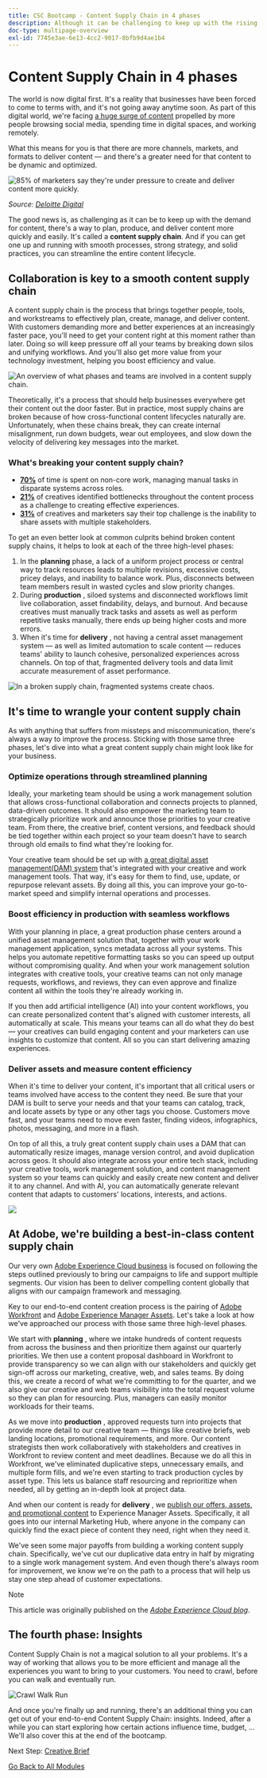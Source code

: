 ```yaml
---
title: CSC Bootcamp - Content Supply Chain in 4 phases
description: Although it can be challenging to keep up with the rising demand for content, you can plan, produce, and deliver content quickly and easily with a well-designed content supply chain.
doc-type: multipage-overview
exl-id: 7745e3ae-6e13-4cc2-9017-8bfb9d4ae1b4
---
```

# Content Supply Chain in 4 phases

The world is now digital first. It's a reality that businesses have been forced to come to terms with, and it's not going away anytime soon. As part of this digital world, we're facing [a huge surge of content](https://www.prnewswire.com/news-releases/content-marketing-market-size-to-grow-by-usd-487-24-billion--by-objective-platform-end-user-and-geography---forecast-and-analysis-2022-2026--301562808.html) propelled by more people browsing social media, spending time in digital spaces, and working remotely.

What this means for you is that there are more channels, markets, and formats to deliver content — and there's a greater need for that content to be dynamic and optimized.

![85% of marketers say they're under pressure to create and deliver content more quickly.](./images/pressure-to-create-content.png)

_Source:_ [_Deloitte Digital_](https://www2.deloitte.com/content/dam/Deloitte/uk/Documents/consultancy/deloitte-uk-future-of-experience-time-to-market.pdf)

The good news is, as challenging as it can be to keep up with the demand for content, there's a way to plan, produce, and deliver content more quickly and easily. It's called a  **content supply chain**. And if you can get one up and running with smooth processes, strong strategy, and solid practices, you can streamline the entire content lifecycle.

## Collaboration is key to a smooth content supply chain

A content supply chain is the process that brings together people, tools, and workstreams to effectively plan, create, manage, and deliver content. With customers demanding more and better experiences at an increasingly faster pace, you'll need to get your content right at this moment rather than later. Doing so will keep pressure off all your teams by breaking down silos and unifying workflows. And you'll also get more value from your technology investment, helping you boost efficiency and value.

![An overview of what phases and teams are involved in a content supply chain.](./images/csc-overview.png)

Theoretically, it's a process that should help businesses everywhere get their content out the door faster. But in practice, most supply chains are broken because of how cross-functional content lifecycles naturally are. Unfortunately, when these chains break, they can create internal misalignment, run down budgets, wear out employees, and slow down the velocity of delivering key messages into the market.

### What's breaking your content supply chain?

- [**70%**](https://business.adobe.com/resources/reports/future-creative-experiences.html) of time is spent on non-core work, managing manual tasks in disparate systems across roles.
- [**21%**](https://business.adobe.com/resources/reports/future-creative-experiences.html) of creatives identified bottlenecks throughout the content process as a challenge to creating effective experiences.
- [**31%**](https://www.fotoware.com/blog/dam-industry-trends-by-fotoware) of creatives and marketers say their top challenge is the inability to share assets with multiple stakeholders.

To get an even better look at common culprits behind broken content supply chains, it helps to look at each of the three high-level phases:

1. In the  **planning**  phase, a lack of a uniform project process or central way to track resources leads to multiple revisions, excessive costs, pricey delays, and inability to balance work. Plus, disconnects between team members result in wasted cycles and slow priority changes.
2. During  **production** , siloed systems and disconnected workflows limit live collaboration, asset findability, delays, and burnout. And because creatives must manually track tasks and assets as well as perform repetitive tasks manually, there ends up being higher costs and more errors.
3. When it's time for  **delivery** , not having a central asset management system — as well as limited automation to scale content — reduces teams' ability to launch cohesive, personalized experiences across channels. On top of that, fragmented delivery tools and data limit accurate measurement of asset performance.

![In a broken supply chain, fragmented systems create chaos.](./images/fragmented-supply-chain.png)

## It's time to wrangle your content supply chain

As with anything that suffers from missteps and miscommunication, there's always a way to improve the process. Sticking with those same three phases, let's dive into what a great content supply chain might look like for your business.

### Optimize operations through streamlined planning

Ideally, your marketing team should be using a work management solution that allows cross-functional collaboration and connects projects to planned, data-driven outcomes. It should also empower the marketing team to strategically prioritize work and announce those priorities to your creative team. From there, the creative brief, content versions, and feedback should be tied together within each project so your team doesn't have to search through old emails to find what they're looking for.

Your creative team should be set up with [a great digital asset management](https://business.adobe.com/products/experience-manager/assets/digital-asset-management.html)[(DAM)](https://business.adobe.com/products/experience-manager/assets/digital-asset-management.html)[ system](https://business.adobe.com/products/experience-manager/assets/digital-asset-management.html) that's integrated with your creative and work management tools. That way, it's easy for them to find, use, update, or repurpose relevant assets. By doing all this, you can improve your go-to-market speed and simplify internal operations and processes.

### Boost efficiency in production with seamless workflows

With your planning in place, a great production phase centers around a unified asset management solution that, together with your work management application, syncs metadata across all your systems. This helps you automate repetitive formatting tasks so you can speed up output without compromising quality. And when your work management solution integrates with creative tools, your creative teams can not only manage requests, workflows, and reviews, they can even approve and finalize content all within the tools they're already working in.

If you then add artificial intelligence (AI) into your content workflows, you can create personalized content that's aligned with customer interests, all automatically at scale. This means your teams can all do what they do best — your creatives can build engaging content and your marketers can use insights to customize that content. All so you can start delivering amazing experiences.

### Deliver assets and measure content efficiency

When it's time to deliver your content, it's important that all critical users or teams involved have access to the content they need. Be sure that your DAM is built to serve your needs and that your teams can catalog, track, and locate assets by type or any other tags you choose. Customers move fast, and your teams need to move even faster, finding videos, infographics, photos, messaging, and more in a flash.

On top of all this, a truly great content supply chain uses a DAM that can automatically resize images, manage version control, and avoid duplication across geos. It should also integrate across your entire tech stack, including your creative tools, work management solution, and content management system so your teams can quickly and easily create new content and deliver it to any channel. And with AI, you can automatically generate relevant content that adapts to customers' locations, interests, and actions.

![](./images/csc-in-action.png)

## At Adobe, we're building a best-in-class content supply chain

Our very own [Adobe Experience Cloud business](https://business.adobe.com/) is focused on following the steps outlined previously to bring our campaigns to life and support multiple segments. Our vision has been to deliver compelling content globally that aligns with our campaign framework and messaging.

Key to our end-to-end content creation process is the pairing of [Adobe Workfront](https://business.adobe.com/products/workfront/main.html) and [Adobe Experience Manager Assets](https://business.adobe.com/products/experience-manager/assets/aem-assets.html). Let's take a look at how we've approached our process with those same three high-level phases.

We start with  **planning** , where we intake hundreds of content requests from across the business and then prioritize them against our quarterly priorities. We then use a content proposal dashboard in Workfront to provide transparency so we can align with our stakeholders and quickly get sign-off across our marketing, creative, web, and sales teams. By doing this, we create a record of what we're committing to for the quarter, and we also give our creative and web teams visibility into the total request volume so they can plan for resourcing. Plus, managers can easily monitor workloads for their teams.

As we move into  **production** , approved requests turn into projects that provide more detail to our creative team — things like creative briefs, web landing locations, promotional requirements, and more. Our content strategists then work collaboratively with stakeholders and creatives in Workfront to review content and meet deadlines. Because we do all this in Workfront, we've eliminated duplicative steps, unnecessary emails, and multiple form fills, and we're even starting to track production cycles by asset type. This lets us balance staff resourcing and reprioritize when needed, all by getting an in-depth look at project data.

And when our content is ready for  **delivery** , we [publish our offers, assets, and promotional content](https://business.adobe.com/customer-success-stories/adobe-content-hub-case-study.html) to Experience Manager Assets. Specifically, it all goes into our internal Marketing Hub, where anyone in the company can quickly find the exact piece of content they need, right when they need it.

We've seen some major payoffs from building a working content supply chain. Specifically, we've cut our duplicative data entry in half by migrating to a single work management system. And even though there's always room for improvement, we know we're on the path to a process that will help us stay one step ahead of customer expectations.

>[!NOTE]
>
> This article was originally published on the [_Adobe Experience Cloud blog_](https://business.adobe.com/blog/how-to/create-a-content-supply-chain-that-will-stand-the-test-of-time).

## The fourth phase: Insights

Content Supply Chain is not a magical solution to all your problems. It's a way of working that allows you to be more efficient and manage all the experiences you want to bring to your customers. You need to crawl, before you can walk and eventually run.

![Crawl Walk Run](./images/crawl-walk-run.png)

And once you're finally up and running, there's an additional thing you can get out of your end-to-end Content Supply Chain: insights. Indeed, after a while you can start exploring how certain actions influence time, budget, ... We'll also cover this at the end of the bootcamp.

Next Step: [Creative Brief](./creative-brief.md)

[Go Back to All Modules](./overview.md)
